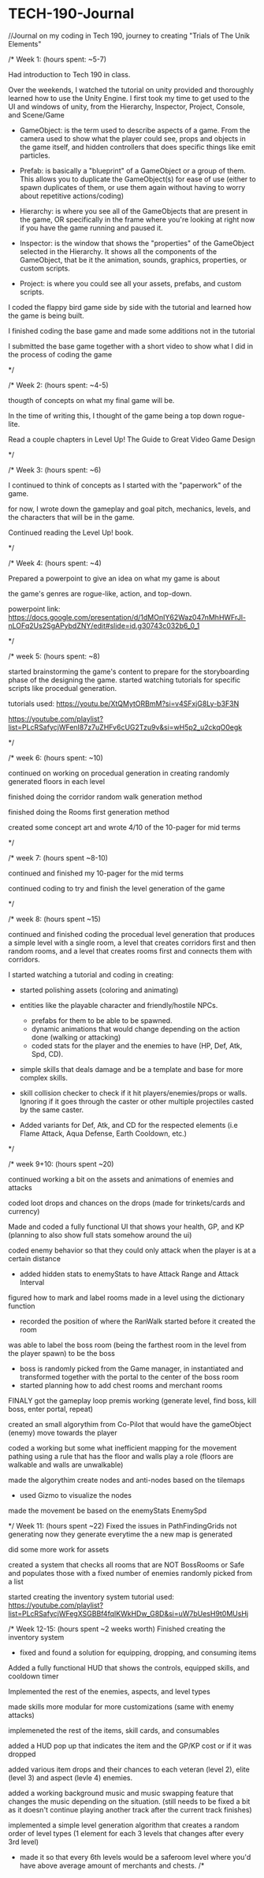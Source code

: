# TECH-190-Journal
//Journal on my coding in Tech 190, journey to creating "Trials of The Unik Elements"



/* Week 1: (hours spent: ~5-7)

Had introduction to Tech 190 in class.

Over the weekends, I watched the tutorial on unity provided and thoroughly learned how to use the Unity Engine.
I first took my time to get used to the UI and windows of unity, from the Hierarchy, Inspector, Project, Console, and Scene/Game

- GameObject: is the term used to describe aspects of a game. From the camera used to show what the player could see, props and objects in the game itself, and hidden controllers that does specific things like emit particles.

- Prefab: is basically a "blueprint" of a GameObject or a group of them. This allows you to duplicate the GameObject(s) for ease of use (either to spawn duplicates of them, or use them again without having to worry about repetitive actions/coding)

- Hierarchy: is where you see all of the GameObjects that are present in the game, OR specifically in the frame where you're looking at right now if you have the game running and paused it.

- Inspector: is the window that shows the "properties" of the GameObject selected in the Hierarchy. It shows all the components of the GameObject, that be it the animation, sounds, graphics, properties, or custom scripts.

- Project: is where you could see all your assets, prefabs, and custom scripts.

I coded the flappy bird game side by side with the tutorial and learned how the game is being built.

I finished coding the base game and made some additions not in the tutorial

I submitted the base game together with a short video to show what I did in the process of coding the game

*/



/* Week 2: (hours spent: ~4-5)

thougth of concepts on what my final game will be.

In the time of writing this, I thought of the game being a top down rogue-lite.

Read a couple chapters in Level Up! The Guide to Great Video Game Design

*/



/* Week 3: (hours spent: ~6)

I continued to think of concepts as I started with the "paperwork" of the game.

for now, I wrote down the gameplay and goal pitch, mechanics, levels, and the characters that will be in the game.

Continued reading the Level Up! book.

*/



/* Week 4: (hours spent: ~4)

Prepared a powerpoint to give an idea on what my game is about

the game's genres are rogue-like, action, and top-down.

powerpoint link: https://docs.google.com/presentation/d/1dMOnIY62Waz047nMhHWFrJl-nLOFq2Us2SgAPybdZNY/edit#slide=id.g30743c032b6_0_1

*/



/* week 5: (hours spent: ~8)

started brainstorming the game's content to prepare for the storyboarding phase of the designing the game.
started watching tutorials for specific scripts like procedual generation.

tutorials used:
https://youtu.be/XtQMytORBmM?si=v4SFxjG8Ly-b3F3N

https://youtube.com/playlist?list=PLcRSafycjWFenI87z7uZHFv6cUG2Tzu9v&si=wH5p2_u2ckqO0egk

*/



/* week 6: (hours spent: ~10)

continued on working on procedual generation in creating randomly generated floors in each level

finished doing the corridor random walk generation method

finished doing the Rooms first generation method

created some concept art and wrote 4/10 of the 10-pager for mid terms

*/



/* week 7: (hours spent ~8-10)

continued and finished my 10-pager for the mid terms

continued coding to try and finish the level generation of the game

*/



/* week 8: (hours spent ~15)

continued and finished coding the procedual level generation that produces a simple level with a single room, a level that creates corridors first and then random rooms, and a level that creates rooms first and connects them with corridors.

I started watching a tutorial and coding in creating:
- started polishing assets (coloring and animating)
  
- entities like the playable character and friendly/hostile NPCs.
  - prefabs for them to be able to be spawned.
  - dynamic animations that would change depending on the action done (walking or attacking)
  - coded stats for the player and the enemies to have (HP, Def, Atk, Spd, CD).

- simple skills that deals damage and be a template and base for more complex skills.
- skill collision checker to check if it hit players/enemies/props or walls. Ignoring if it goes through the caster or
  other multiple projectiles casted by the same caster.
- Added variants for Def, Atk, and CD for the respected elements (i.e Flame Attack, Aqua Defense, Earth Cooldown, etc.)

*/



/* week 9+10: (hours spent ~20)

continued working a bit on the assets and animations of enemies and attacks

coded loot drops and chances on the drops (made for trinkets/cards and currency)

Made and coded a fully functional UI that shows your health, GP, and KP (planning to also show full stats somehow around the ui)

coded enemy behavior so that they could only attack when the player is at a certain distance
  - added hidden stats to enemyStats to have Attack Range and Attack Interval

figured how to mark and label rooms made in a level using the dictionary function
  - recorded the position of where the RanWalk started before it created the room

was able to label the boss room (being the farthest room in the level from the player spawn) to be the boss
  - boss is randomly picked from the Game manager, in instantiated and transformed together with the portal to the center of the boss room
  - started planning how to add chest rooms and merchant rooms

FINALY got the gameplay loop premis working (generate level, find boss, kill boss, enter portal, repeat)

created an small algorythim from Co-Pilot that would have the gameObject (enemy) move towards the player

coded a working but some what inefficient mapping for the movement pathing using a rule that has the floor and walls play a role (floors are walkable and walls are unwalkable)

made the algorythim create nodes and anti-nodes based on the tilemaps
  - used Gizmo to visualize the nodes

made the movement be based on the enemyStats EnemySpd

*/ Week 11: (hours spent ~22)
Fixed the issues in PathFindingGrids not generating
now they generate everytime the a new map is generated

did some more work for assets

created a system that checks all rooms that are NOT BossRooms or Safe and populates those with
a fixed number of enemies randomly picked from a list

started creating the inventory system
tutorial used: https://youtube.com/playlist?list=PLcRSafycjWFegXSGBBf4fqIKWkHDw_G8D&si=uW7bUesH9t0MUsHj

/*
Week 12-15: (hours spent ~2 weeks worth)
Finished creating  the inventory system
- fixed and found a solution for equipping, dropping, and consuming items

Added a fully functional HUD that shows the controls, equipped skills, and cooldown timer

Implemented the rest of the enemies, aspects, and level types

made skills more modular for more customizations (same with enemy attacks)

implemeneted the rest of the items, skill cards, and consumables

added a HUD pop up that indicates the item and the GP/KP cost or if it was dropped

added various item drops and their chances to each veteran (level 2), elite (level 3) and aspect (levle 4) enemies.

added a working background music and music swapping feature that changes the music depending on the situation. (still needs to be fixed a bit as it doesn't continue playing another track after the current track finishes)

implemented a simple level generation algorithm that creates a random order of level types (1 element for each 3 levels that changes after every 3rd level)
- made it so that every 6th levels would be a saferoom level where you'd have above average amount of merchants and chests.
/*





